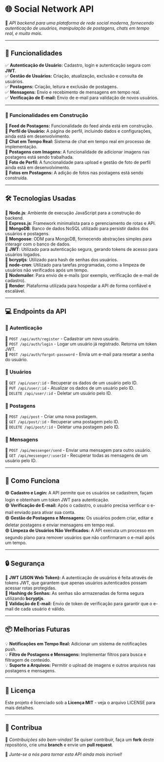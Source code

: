 # 🌐 **Social Network API**

🚀 *API backend para uma plataforma de rede social moderna, fornecendo autenticação de usuários, manipulação de postagens, chats em tempo real, e muito mais.*

---

## 📜 **Funcionalidades**

✅ **Autenticação de Usuário:** Cadastro, login e autenticação segura com **JWT**.  
✅ **Gestão de Usuários:** Criação, atualização, exclusão e consulta de usuários.  
✅ **Postagens:** Criação, leitura e exclusão de postagens.  
✅ **Mensagens:** Envio e recebimento de mensagens em tempo real.  
✅ **Verificação de E-mail:** Envio de e-mail para validação de novos usuários.

---

### 🚧 **Funcionalidades em Construção**

🔹 **Feed de Postagens:** Funcionalidade do feed ainda está em construção.  
🔹 **Perfil de Usuário:** A página de perfil, incluindo dados e configurações, ainda está em desenvolvimento.  
🔹 **Chat em Tempo Real:** Sistema de chat em tempo real em processo de implementação.  
🔹 **Postagens com Imagens:** A funcionalidade de adicionar imagens nas postagens está sendo trabalhada.  
🔹 **Foto de Perfil:** A funcionalidade para upload e gestão de foto de perfil ainda está em desenvolvimento.  
🔹 **Fotos em Postagens:** A adição de fotos nas postagens está sendo construída.

---

## 🛠 **Tecnologias Usadas**

🚀 **Node.js**: Ambiente de execução JavaScript para a construção do backend.  
🚀 **Express.js**: Framework minimalista para o gerenciamento de rotas e API.  
🚀 **MongoDB**: Banco de dados NoSQL utilizado para persistir dados dos usuários e postagens.  
🚀 **Mongoose**: ODM para MongoDB, fornecendo abstrações simples para interagir com o banco de dados.  
🚀 **JWT**: Utilizado para autenticação segura, gerando tokens de acesso para usuários logados.  
🚀 **bcryptjs**: Utilizado para hash de senhas dos usuários.  
🚀 **node-cron**: Utilizado para tarefas programadas, como a limpeza de usuários não verificados após um tempo.  
🚀 **Nodemailer**: Para envio de e-mails (por exemplo, verificação de e-mail de cadastro).  
🚀 **Render**: Plataforma utilizada para hospedar a API de forma confiável e escalável.

---

## 💻 **Endpoints da API**

### 📍 **Autenticação**

🔹 `POST /api/auth/register` - Cadastrar um novo usuário.  
🔹 `POST /api/auth/login` - Logar um usuário já registrado. Retorna um token JWT.  
🔹 `POST /api/auth/forgot-password` - Envia um e-mail para resetar a senha do usuário.

### 📍 **Usuários**

🔹 `GET /api/user/:id` - Recuperar os dados de um usuário pelo ID.  
🔹 `PUT /api/user/:id` - Atualizar os dados de um usuário pelo ID.  
🔹 `DELETE /api/user/:id` - Deletar um usuário pelo ID.

### 📍 **Postagens**

🔹 `POST /api/post` - Criar uma nova postagem.  
🔹 `GET /api/post/:id` - Recuperar uma postagem pelo ID.  
🔹 `DELETE /api/post/:id` - Deletar uma postagem pelo ID.

### 📍 **Mensagens**

🔹 `POST /api/messenger/send` - Enviar uma mensagem para outro usuário.  
🔹 `GET /api/messenger/:userId` - Recuperar todas as mensagens de um usuário pelo ID.

---

## 📝 **Como Funciona**

🟢 **Cadastro e Login:** A API permite que os usuários se cadastrem, façam login e obtenham um token JWT para autenticação.  
🟢 **Verificação de E-mail:** Após o cadastro, o usuário precisa verificar o e-mail enviado para ativar sua conta.  
🟢 **Gestão de Postagens e Mensagens:** Os usuários podem criar, editar e deletar postagens e enviar mensagens em tempo real.  
🟢 **Limpeza de Usuários Não Verificados:** A API executa um processo em segundo plano para remover usuários que não confirmaram o e-mail após um tempo.

---

## 🔒 **Segurança**

🔹 **JWT (JSON Web Token):** A autenticação de usuários é feita através de tokens JWT, que garantem que apenas usuários autenticados possam acessar rotas protegidas.  
🔹 **Hashing de Senhas:** As senhas são armazenadas de forma segura utilizando **bcryptjs**.  
🔹 **Validação de E-mail:** Envio de token de verificação para garantir que o e-mail de cada usuário é válido.

---

## 📦 **Melhorias Futuras**

💡 **Notificações em Tempo Real:** Adicionar um sistema de notificações push.  
💡 **Filtro de Postagens e Mensagens:** Implementar filtros para busca e filtragem de conteúdo.  
💡 **Suporte a Arquivos:** Permitir o upload de imagens e outros arquivos nas postagens e mensagens.

---

## 📄 **Licença**

Este projeto é licenciado sob a **Licença MIT** - veja o arquivo LICENSE para mais detalhes.

---

## 🙌 **Contribua**

🎉 *Contribuições são bem-vindas!* Se quiser contribuir, faça um **fork** deste repositório, crie uma **branch** e envie um **pull request**.  

🚀 *Junte-se a nós para tornar esta API ainda mais incrível!*
